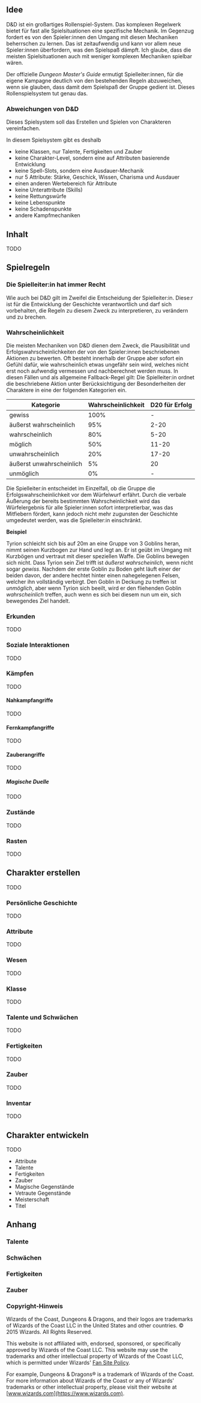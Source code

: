 ## Idee

D&D ist ein großartiges Rollenspiel-System. Das komplexen Regelwerk bietet für fast alle Spielsituationen eine spezifische Mechanik. Im Gegenzug fordert es von den Spieler:innen den Umgang mit diesen Mechaniken beherrschen zu lernen. Das ist zeitaufwendig und kann vor allem neue Spieler:innen überfordern, was den Spielspaß dämpft. Ich glaube, dass die meisten Spielsituationen auch mit weniger komplexen Mechaniken spielbar wären.

Der offizielle *Dungeon Master's Guide* ermutigt Spielleiter:innen, für die eigene Kampagne deutlich von den bestehenden Regeln abzuweichen, wenn sie glauben, dass damit dem Spielspaß der Gruppe gedient ist. Dieses Rollenspielsystem tut genau das.

### Abweichungen von D&D

Dieses Spielsystem soll das Erstellen und Spielen von Charakteren vereinfachen.

In diesem Spielsystem gibt es deshalb
* keine Klassen, nur Talente, Fertigkeiten und Zauber
* keine Charakter-Level, sondern eine auf Attributen basierende Entwicklung
* keine Spell-Slots, sondern eine Ausdauer-Mechanik
* nur 5 Attribute: Stärke, Geschick, Wissen, Charisma und Ausdauer
* einen anderen Wertebereich für Attribute
* keine Unterattribute (Skills)
* keine Rettungswürfe
* keine Lebenspunkte
* keine Schadenspunkte
* andere Kampfmechaniken

## Inhalt

TODO

## Spielregeln

### Die Spielleiter:in hat immer Recht

Wie auch bei D&D gilt im Zweifel die Entscheidung der Spielleiter:in. Diese:r ist für die Entwicklung der Geschichte verantwortlich und darf sich vorbehalten, die Regeln zu diesem Zweck zu interpretieren, zu verändern und zu brechen.

### Wahrscheinlichkeit

Die meisten Mechaniken von D&D dienen dem Zweck, die Plausibilität und Erfolgswahrscheinlichkeiten der von den Spieler:innen beschriebenen Aktionen zu bewerten. Oft besteht innerhalb der Gruppe aber sofort ein Gefühl dafür, wie wahrscheinlich etwas ungefähr sein wird, welches nicht erst noch aufwendig vermessen und nachberechnet werden muss. In diesen Fällen und als allgemeine Fallback-Regel gilt: Die Spielleiter:in ordnet die beschriebene Aktion unter Berücksichtigung der Besonderheiten der Charaktere in eine der folgenden Kategorien ein.

<table>
<thead>
<tr><th>Kategorie</th><th>Wahrscheinlichkeit</th><th>D20 für Erfolg</th></tr>
</thead>
<tbody>
<tr><td>gewiss</td><td>100%</td><td>-</td></tr>
<tr><td>äußerst wahrscheinlich</td><td>95%</td><td>2-20</td></tr>
<tr><td>wahrscheinlich</td><td>80%</td><td>5-20</td></tr>
<tr><td>möglich</td><td>50%</td><td>11-20</td></tr>
<tr><td>unwahrscheinlich</td><td>20%</td><td>17-20</td></tr>
<tr><td>äußerst unwahrscheinlich</td><td>5%</td><td>20</td></tr>
<tr><td>unmöglich</td><td>0%</td><td>-</td></tr>
</tbody>
</table>

Die Spielleiter:in entscheidet im Einzelfall, ob die Gruppe die Erfolgswahrscheinlichkeit vor dem Würfelwurf erfährt. Durch die verbale Äußerung der bereits bestimmten Wahrscheinlichkeit wird das Würfelergebnis für alle Spieler:innen sofort interpretierbar, was das Mitfiebern fördert, kann jedoch nicht mehr zugunsten der Geschichte umgedeutet werden, was die Spielleiter:in einschränkt.

**Beispiel**

Tyrion schleicht sich bis auf 20m an eine Gruppe von 3 Goblins heran, nimmt seinen Kurzbogen zur Hand und legt an. Er ist geübt im Umgang mit Kurzbögen und vertraut mit dieser speziellen Waffe. Die Goblins bewegen sich nicht. Dass Tyrion sein Ziel trifft ist *äußerst wahrscheinlich*, wenn nicht sogar *gewiss*. Nachdem der erste Goblin zu Boden geht läuft einer der beiden davon, der andere hechtet hinter einen nahegelegenen Felsen, welcher ihn vollständig verbirgt. Den Goblin in Deckung zu treffen ist *unmöglich*, aber wenn Tyrion sich beeilt, wird er den fliehenden Goblin *wahrscheinlich* treffen, auch wenn es sich bei diesem nun um ein, sich bewegendes Ziel handelt.

### Erkunden

TODO

### Soziale Interaktionen

TODO

### Kämpfen

TODO

#### Nahkampfangriffe

TODO

#### Fernkampfangriffe

TODO

#### Zauberangriffe

TODO

##### Magische Duelle

TODO

### Zustände

TODO

### Rasten

TODO

## Charakter erstellen

TODO

### Persönliche Geschichte

TODO

### Attribute

TODO

### Wesen

TODO

### Klasse

TODO

### Talente und Schwächen

TODO

### Fertigkeiten

TODO

### Zauber

TODO

### Inventar

TODO

## Charakter entwickeln

TODO

* Attribute
* Talente
* Fertigkeiten
* Zauber
* Magische Gegenstände
* Vetraute Gegenstände
* Meisterschaft
* Titel

## Anhang

### Talente

### Schwächen

### Fertigkeiten

### Zauber

### Copyright-Hinweis

Wizards of the Coast, Dungeons & Dragons, and their logos are trademarks of Wizards of the Coast LLC in the United States and other countries. © 2015 Wizards. All Rights Reserved.

This website is not affiliated with, endorsed, sponsored, or specifically approved by Wizards of the Coast LLC. This website may use the trademarks and other intellectual property of Wizards of the Coast LLC, which is permitted under Wizards' [Fan Site Policy](https://dnd.wizards.com/resources/fan-site-kit).

For example, Dungeons & Dragons® is a trademark of Wizards of the Coast. For more information about Wizards of the Coast or any of Wizards' trademarks or other intellectual property, please visit their website at [www.wizards.com](https://www.wizards.com).
